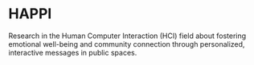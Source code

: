 # HAPPI
Research in the Human Computer Interaction (HCI) field about fostering emotional well-being and community connection through personalized, interactive messages in public spaces.
